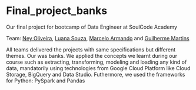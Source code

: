 # Final_project_banks
Our final project for bootcamp of Data Engineer at SoulCode Academy

Team: [Ney Oliveira](https://github.com/npto04/), [Luana Souza](https://www.linkedin.com/in/luanasouza-/), [Marcelo Armando](https://www.linkedin.com/in/marcelodearmando/) and [Guilherme Martins](https://www.linkedin.com/in/guivmartinsz)

All teams delivered the projects with same specifications but different themes. Our was banks.
We applied the concepts we learnt during our course such as extracting, transforming, modeling and loading any kind of data, mandatorily using technologies from Google Cloud Platform like Cloud Storage, BigQuery and Data Studio. Futhermore, we used the frameworks for Python: PySpark and Pandas

